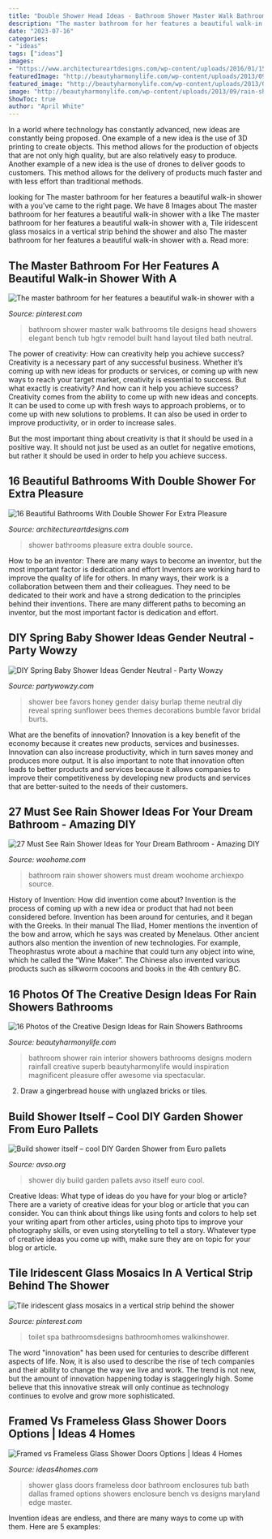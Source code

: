 ```yaml
---
title: "Double Shower Head Ideas - Bathroom Shower Master Walk Bathrooms Tile Designs Head Showers Elegant Bench Tub Hgtv Remodel Built Hand Layout Tiled Bath Neutral"
description: "The master bathroom for her features a beautiful walk-in shower with a"
date: "2023-07-16"
categories:
- "ideas"
tags: ["ideas"]
images:
- "https://www.architectureartdesigns.com/wp-content/uploads/2016/01/15-32.jpg"
featuredImage: "http://beautyharmonylife.com/wp-content/uploads/2013/09/rain-shower29ui.jpg"
featured_image: "http://beautyharmonylife.com/wp-content/uploads/2013/09/rain-shower29ui.jpg"
image: "http://beautyharmonylife.com/wp-content/uploads/2013/09/rain-shower29ui.jpg"
ShowToc: true
author: "April White"
---
```



In a world where technology has constantly advanced, new ideas are constantly being proposed. One example of a new idea is the use of 3D printing to create objects. This method allows for the production of objects that are not only high quality, but are also relatively easy to produce. Another example of a new idea is the use of drones to deliver goods to customers. This method allows for the delivery of products much faster and with less effort than traditional methods.

	

		
looking for The master bathroom for her features a beautiful walk-in shower with a you've came to the right page. We have 8 Images about The master bathroom for her features a beautiful walk-in shower with a like The master bathroom for her features a beautiful walk-in shower with a, Tile iridescent glass mosaics in a vertical strip behind the shower and also The master bathroom for her features a beautiful walk-in shower with a. Read more:
		
    
## The Master Bathroom For Her Features A Beautiful Walk-in Shower With A

<img loading=lazy src="https://i.pinimg.com/736x/44/83/aa/4483aa2d338110f605e8eb15b5e02365.jpg" onerror="this.onerror=null;this.src='https://tse2.mm.bing.net/th?id=OIP.pA5Iw4ihpxSoUAKMhSQA4QHaLH&amp;pid=15.1';" alt="The master bathroom for her features a beautiful walk-in shower with a">

_Source: pinterest.com_

>bathroom shower master walk bathrooms tile designs head showers elegant bench tub hgtv remodel built hand layout tiled bath neutral. 

	

The power of creativity: How can creativity help you achieve success?
Creativity is a necessary part of any successful business. Whether it’s coming up with new ideas for products or services, or coming up with new ways to reach your target market, creativity is essential to success. But what exactly is creativity? And how can it help you achieve success?
Creativity comes from the ability to come up with new ideas and concepts. It can be used to come up with fresh ways to approach problems, or to come up with new solutions to problems. It can also be used in order to improve productivity, or in order to increase sales.

But the most important thing about creativity is that it should be used in a positive way. It should not just be used as an outlet for negative emotions, but rather it should be used in order to help you achieve success.

    
## 16 Beautiful Bathrooms With Double Shower For Extra Pleasure

<img loading=lazy src="https://www.architectureartdesigns.com/wp-content/uploads/2016/01/15-32.jpg" onerror="this.onerror=null;this.src='https://tse3.mm.bing.net/th?id=OIP.RvwdKcdhZdp34nE8tIfxswHaJy&amp;pid=15.1';" alt="16 Beautiful Bathrooms With Double Shower For Extra Pleasure">

_Source: architectureartdesigns.com_

>shower bathrooms pleasure extra double source. 

	

How to be an inventor: There are many ways to become an inventor, but the most important factor is dedication and effort
Inventors are working hard to improve the quality of life for others. In many ways, their work is a collaboration between them and their colleagues. They need to be dedicated to their work and have a strong dedication to the principles behind their inventions. There are many different paths to becoming an inventor, but the most important factor is dedication and effort.

    
## DIY Spring Baby Shower Ideas Gender Neutral - Party Wowzy

<img loading=lazy src="https://partywowzy.com/wp-content/uploads/2018/12/Burlap-daisy-favors.jpg" onerror="this.onerror=null;this.src='https://tse2.mm.bing.net/th?id=OIP.qDCGA0dapp80pHqmoXmKtAHaJ4&amp;pid=15.1';" alt="DIY Spring Baby Shower Ideas Gender Neutral - Party Wowzy">

_Source: partywowzy.com_

>shower bee favors honey gender daisy burlap theme neutral diy reveal spring sunflower bees themes decorations bumble favor bridal burts. 

	

What are the benefits of innovation?
Innovation is a key benefit of the economy because it creates new products, services and businesses. Innovation can also increase productivity, which in turn saves money and produces more output. It is also important to note that innovation often leads to better products and services because it allows companies to improve their competitiveness by developing new products and services that are better-suited to the needs of their customers.

    
## 27 Must See Rain Shower Ideas For Your Dream Bathroom - Amazing DIY

<img loading=lazy src="https://www.woohome.com/wp-content/uploads/2015/03/Rain-Showers-Bathroom-ideas-woohome-18.jpg" onerror="this.onerror=null;this.src='https://tse1.mm.bing.net/th?id=OIP.gP9JFqnD8rUcIp8Y_mQcJwHaKB&amp;pid=15.1';" alt="27 Must See Rain Shower Ideas for Your Dream Bathroom - Amazing DIY">

_Source: woohome.com_

>bathroom rain shower showers must dream woohome archiexpo source. 

	

History of Invention: How did invention come about?
Invention is the process of coming up with a new idea or product that had not been considered before. Invention has been around for centuries, and it began with the Greeks. In their manual The Iliad, Homer mentions the invention of the bow and arrow, which he says was created by Menelaus. Other ancient authors also mention the invention of new technologies. For example, Theophrastus wrote about a machine that could turn any object into wine, which he called the “Wine Maker”. The Chinese also invented various products such as silkworm cocoons and books in the 4th century BC.

    
## 16 Photos Of The Creative Design Ideas For Rain Showers Bathrooms

<img loading=lazy src="http://beautyharmonylife.com/wp-content/uploads/2013/09/rain-shower29ui.jpg" onerror="this.onerror=null;this.src='https://tse1.mm.bing.net/th?id=OIP.CYdlpiX1x2iXnGiAIr9IiwHaJ4&amp;pid=15.1';" alt="16 Photos of the Creative Design Ideas for Rain Showers Bathrooms">

_Source: beautyharmonylife.com_

>bathroom shower rain interior showers bathrooms designs modern rainfall creative superb beautyharmonylife would inspiration magnificent pleasure offer awesome via spectacular. 

	

2. Draw a gingerbread house with unglazed bricks or tiles.

    
## Build Shower Itself – Cool DIY Garden Shower From Euro Pallets

<img loading=lazy src="https://www.avso.org/wp-content/uploads/2014/11/build-shower-itself-cool-diy-garden-shower-from-euro-pallets-1415089444.jpg" onerror="this.onerror=null;this.src='https://tse1.mm.bing.net/th?id=OIP.4wFNOcjjuGh3tvflCjVLbwHaJ2&amp;pid=15.1';" alt="Build shower itself – cool DIY Garden Shower from Euro pallets">

_Source: avso.org_

>shower diy build garden pallets avso itself euro cool. 

	

Creative Ideas: What type of ideas do you have for your blog or article?
There are a variety of creative ideas for your blog or article that you can consider. You can think about things like using fonts and colors to help set your writing apart from other articles, using photo tips to improve your photography skills, or even using storytelling to tell a story. Whatever type of creative ideas you come up with, make sure they are on topic for your blog or article.

    
## Tile Iridescent Glass Mosaics In A Vertical Strip Behind The Shower

<img loading=lazy src="https://i.pinimg.com/736x/b1/71/b4/b171b4ef2338237716d1c2b87886535e.jpg" onerror="this.onerror=null;this.src='https://tse4.mm.bing.net/th?id=OIP.K8r9biFLjoCTAS0ikdSlGAHaJ3&amp;pid=15.1';" alt="Tile iridescent glass mosaics in a vertical strip behind the shower">

_Source: pinterest.com_

>toilet spa bathroomsdesigns bathroomhomes walkinshower. 

	

The word "innovation" has been used for centuries to describe different aspects of life. Now, it is also used to describe the rise of tech companies and their ability to change the way we live and work. The trend is not new, but the amount of innovation happening today is staggeringly high. Some believe that this innovative streak will only continue as technology continues to evolve and grow more sophisticated.

    
## Framed Vs Frameless Glass Shower Doors Options | Ideas 4 Homes

<img loading=lazy src="http://www.ideas4homes.com/wp-content/uploads/2015/09/Shiny-Glass-Shower-Doors-plus-Silver-Shower-Bath-near-Towel-Rack-at-Cottage-Bathroom-Image-768x1024.jpg" onerror="this.onerror=null;this.src='https://tse2.mm.bing.net/th?id=OIP.qxiFc-mqkGWxbxa7s-7HJgHaJ4&amp;pid=15.1';" alt="Framed vs Frameless Glass Shower Doors Options | Ideas 4 Homes">

_Source: ideas4homes.com_

>shower glass doors frameless door bathroom enclosures tub bath dallas framed options showers enclosure bench vs designs maryland edge master. 

	

Invention ideas are endless, and there are many ways to come up with them. Here are 5 examples:

